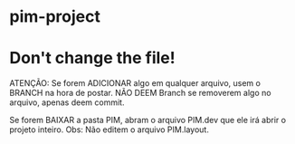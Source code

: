 # pim-project
# Don't change the file!

ATENÇÃO: Se forem ADICIONAR algo em qualquer arquivo, usem o BRANCH na hora de postar.
NÃO DEEM Branch se removerem algo no arquivo, apenas deem commit.

Se forem BAIXAR a pasta PIM, abram o arquivo PIM.dev que ele irá abrir o projeto inteiro.
Obs: Não editem o arquivo PIM.layout.
